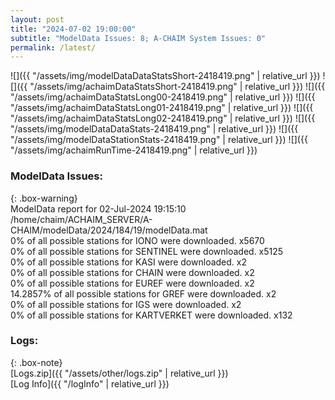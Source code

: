 ```yaml
---
layout: post
title: "2024-07-02 19:00:00"
subtitle: "ModelData Issues: 8; A-CHAIM System Issues: 0"
permalink: /latest/
---
```


![]({{ "/assets/img/modelDataDataStatsShort-2418419.png" | relative_url }})
![]({{ "/assets/img/achaimDataStatsShort-2418419.png" | relative_url }})
![]({{ "/assets/img/achaimDataStatsLong00-2418419.png" | relative_url }})
![]({{ "/assets/img/achaimDataStatsLong01-2418419.png" | relative_url }})
![]({{ "/assets/img/achaimDataStatsLong02-2418419.png" | relative_url }})
![]({{ "/assets/img/modelDataDataStats-2418419.png" | relative_url }})
![]({{ "/assets/img/modelDataStationStats-2418419.png" | relative_url }})
![]({{ "/assets/img/achaimRunTime-2418419.png" | relative_url }})


### ModelData Issues:  
  
{: .box-warning}  
 ModelData report for 02-Jul-2024 19:15:10   
 /home/chaim/ACHAIM_SERVER/A-CHAIM/modelData/2024/184/19/modelData.mat   
 0% of all possible stations for IONO were downloaded. x5670   
 0% of all possible stations for SENTINEL were downloaded. x5125   
 0% of all possible stations for KASI were downloaded. x2   
 0% of all possible stations for CHAIN were downloaded. x2   
 0% of all possible stations for EUREF were downloaded. x2   
 14.2857% of all possible stations for GREF were downloaded. x2   
 0% of all possible stations for IGS were downloaded. x2   
 0% of all possible stations for KARTVERKET were downloaded. x132   
  


### Logs:  
  
{: .box-note}  
[Logs.zip]({{ "/assets/other/logs.zip" | relative_url }})  
[Log Info]({{ "/logInfo" | relative_url }})  
